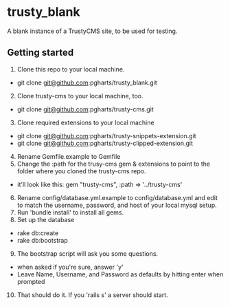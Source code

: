 trusty_blank
============

A blank instance of a TrustyCMS site, to be used for testing.

## Getting started

1. Clone this repo to your local machine.
  * git clone git@github.com:pgharts/trusty_blank.git
2. Clone trusty-cms to your local machine, too.
  * git clone git@github.com:pgharts/trusty-cms.git
3. Clone required extensions to your local machine
  * git clone git@github.com:pgharts/trusty-snippets-extension.git
  * git clone git@github.com:pgharts/trusty-clipped-extension.git
4. Rename Gemfile.example to Gemfile
5. Change the :path for the trusy-cms gem & extensions to point to the folder where you cloned the trusty-cms repo.
  * it'll look like this: gem "trusty-cms", :path => '../trusty-cms'
6. Rename config/database.yml.example to config/database.yml and edit to match the username, password, and host of your local mysql setup.
7. Run 'bundle install' to install all gems.
8. Set up the database
  * rake db:create
  * rake db:bootstrap
9. The bootstrap script will ask you some questions.
  * when asked if you're sure, answer 'y'
  * Leave Name, Username, and Password as defaults by hitting enter when prompted
10. That should do it. If you 'rails s' a server should start.
